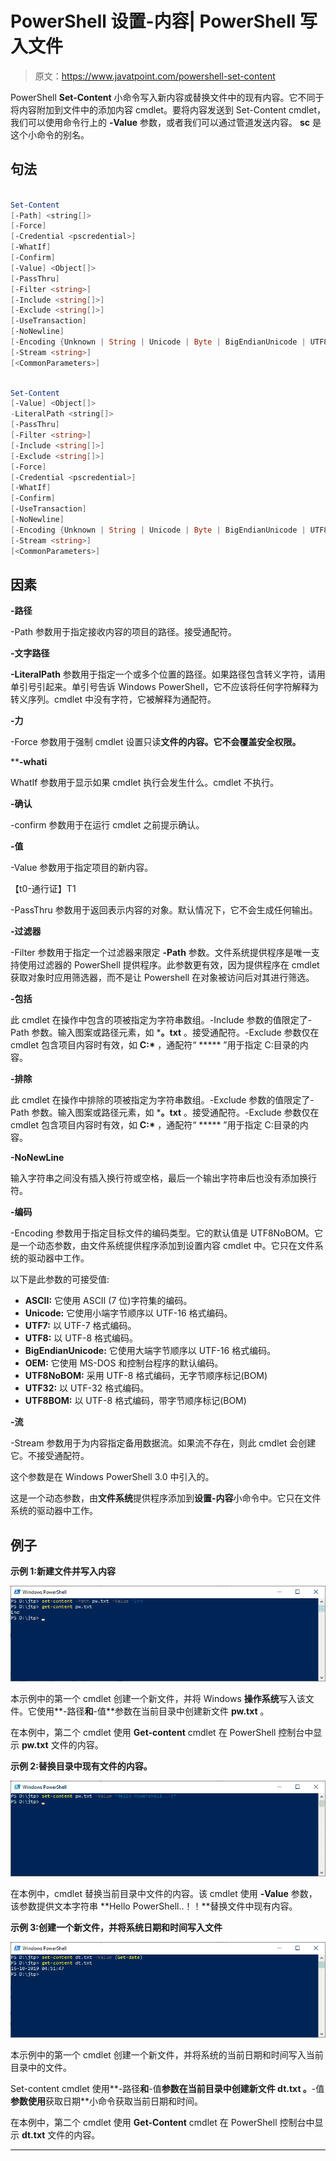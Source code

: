 # PowerShell 设置-内容| PowerShell 写入文件

> 原文：<https://www.javatpoint.com/powershell-set-content>

PowerShell **Set-Content** 小命令写入新内容或替换文件中的现有内容。它不同于将内容附加到文件中的添加内容 cmdlet。要将内容发送到 Set-Content cmdlet，我们可以使用命令行上的 **-Value** 参数，或者我们可以通过管道发送内容。 **sc** 是这个小命令的别名。

## 句法

```powershell

Set-Content 
[-Path] <string[]>
[-Force] 
[-Credential <pscredential>] 
[-WhatIf] 
[-Confirm]
[-Value] <Object[]> 
[-PassThru] 
[-Filter <string>] 
[-Include <string[]>] 
[-Exclude <string[]>] 
[-UseTransaction] 
[-NoNewline] 
[-Encoding {Unknown | String | Unicode | Byte | BigEndianUnicode | UTF8 | UTF7 | UTF32 | Ascii | Default | Oem | BigEndianUTF32}] 
[-Stream <string>]  
[<CommonParameters>]

```

```powershell

Set-Content 
[-Value] <Object[]>
-LiteralPath <string[]> 
[-PassThru] 
[-Filter <string>] 
[-Include <string[]>]
[-Exclude <string[]>] 
[-Force] 
[-Credential <pscredential>] 
[-WhatIf] 
[-Confirm] 
[-UseTransaction] 
[-NoNewline] 
[-Encoding {Unknown | String | Unicode | Byte | BigEndianUnicode | UTF8 | UTF7 | UTF32 | Ascii | Default | Oem |BigEndianUTF32}]
[-Stream <string>]  
[<CommonParameters>]

```

## 因素

**-路径**

-Path 参数用于指定接收内容的项目的路径。接受通配符。

**-文字路径**

**-LiteralPath** 参数用于指定一个或多个位置的路径。如果路径包含转义字符，请用单引号引起来。单引号告诉 Windows PowerShell，它不应该将任何字符解释为转义序列。cmdlet 中没有字符，它被解释为通配符。

**-力**

-Force 参数用于强制 cmdlet 设置只读**文件的内容。它不会覆盖安全权限。**

 ****-whati**

WhatIf 参数用于显示如果 cmdlet 执行会发生什么。cmdlet 不执行。

**-确认**

-confirm 参数用于在运行 cmdlet 之前提示确认。

**-值**

-Value 参数用于指定项目的新内容。

【t0-通行证】T1

-PassThru 参数用于返回表示内容的对象。默认情况下，它不会生成任何输出。

**-过滤器**

-Filter 参数用于指定一个过滤器来限定 **-Path** 参数。文件系统提供程序是唯一支持使用过滤器的 PowerShell 提供程序。此参数更有效，因为提供程序在 cmdlet 获取对象时应用筛选器，而不是让 Powershell 在对象被访问后对其进行筛选。

**-包括**

此 cmdlet 在操作中包含的项被指定为字符串数组。-Include 参数的值限定了-Path 参数。输入图案或路径元素，如 ***。txt** 。接受通配符。-Exclude 参数仅在 cmdlet 包含项目内容时有效，如 **C:\*** ，通配符“ ***** ”用于指定 C:目录的内容。

**-排除**

此 cmdlet 在操作中排除的项被指定为字符串数组。-Exclude 参数的值限定了-Path 参数。输入图案或路径元素，如 ***。txt** 。接受通配符。-Exclude 参数仅在 cmdlet 包含项目内容时有效，如 **C:\*** ，通配符“ ***** ”用于指定 C:目录的内容。

**-NoNewLine**

输入字符串之间没有插入换行符或空格，最后一个输出字符串后也没有添加换行符。

**-编码**

-Encoding 参数用于指定目标文件的编码类型。它的默认值是 UTF8NoBOM。它是一个动态参数，由文件系统提供程序添加到设置内容 cmdlet 中。它只在文件系统的驱动器中工作。

以下是此参数的可接受值:

*   **ASCII:** 它使用 ASCII (7 位)字符集的编码。
*   **Unicode:** 它使用小端字节顺序以 UTF-16 格式编码。
*   **UTF7:** 以 UTF-7 格式编码。
*   **UTF8:** 以 UTF-8 格式编码。
*   **BigEndianUnicode:** 它使用大端字节顺序以 UTF-16 格式编码。
*   **OEM:** 它使用 MS-DOS 和控制台程序的默认编码。
*   **UTF8NoBOM:** 采用 UTF-8 格式编码，无字节顺序标记(BOM)
*   **UTF32:** 以 UTF-32 格式编码。
*   **UTF8BOM:** 以 UTF-8 格式编码，带字节顺序标记(BOM)

**-流**

-Stream 参数用于为内容指定备用数据流。如果流不存在，则此 cmdlet 会创建它。不接受通配符。

这个参数是在 Windows PowerShell 3.0 中引入的。

这是一个动态参数，由**文件系统**提供程序添加到**设置-内容**小命令中。它只在文件系统的驱动器中工作。

## 例子

**示例 1:新建文件并写入内容**

![PowerShell Set-Content](img/97ac3bb474a8b95683099b1ee94990b9.png)

本示例中的第一个 cmdlet 创建一个新文件，并将 Windows **操作系统**写入该文件。它使用**-路径**和**-值**参数在当前目录中创建新文件 **pw.txt** 。

在本例中，第二个 cmdlet 使用 **Get-content** cmdlet 在 PowerShell 控制台中显示 **pw.txt** 文件的内容。

**示例 2:替换目录中现有文件的内容。**

![PowerShell Set-Content](img/8e7605ec2c9e53a08ef04340b23a27c7.png)

在本例中，cmdlet 替换当前目录中文件的内容。该 cmdlet 使用 **-Value** 参数，该参数提供文本字符串 **Hello PowerShell..！！**替换文件中现有内容。

**示例 3:创建一个新文件，并将系统日期和时间写入文件**

![PowerShell Set-Content](img/518dbf5efa23e6087a616d8396bc1b63.png)

本示例中的第一个 cmdlet 创建一个新文件，并将系统的当前日期和时间写入当前目录中的文件。

Set-content cmdlet 使用**-路径**和**-值**参数在当前目录中创建新文件 **dt.txt** 。**-值**参数使用**获取日期**小命令获取当前日期和时间。

在本例中，第二个 cmdlet 使用 **Get-Content** cmdlet 在 PowerShell 控制台中显示 **dt.txt** 文件的内容。

* * ***